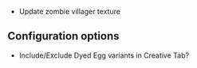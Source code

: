 - Update zombie villager texture

## Configuration options
- Include/Exclude Dyed Egg variants in Creative Tab?